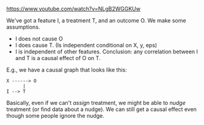 https://www.youtube.com/watch?v=NLgB2WGGKUw

We've got a feature I, a treatment T, and an outcome O. We make some assumptions.
- I does not cause O
- I does cause T. (Is independent conditional on X, y, eps)
- I is independent of other features.
Conclusion: any correlation between I and T is a causal effect of O on T.

E.g., we have a causal graph that looks like this:
```
X ------> O
	  |
I --> T
```

Basically, even if we can't *assign* treatment, we might be able to *nudge* treatment (or find data about a nudge). We can still get a causal effect even though some people ignore the nudge.